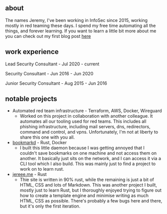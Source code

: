 ## about

The names Jeremy, I've been working in InfoSec since 2015, working mostly in red teaming these days. I spend my free time automating all the things, and forever learning. If you want to learn a little bit more about me you can check out my first blog post [here](/articles/20210715-Only-the-beginning.md)

## work experience

Lead Security Consultant - Jul 2020 - current

Security Consultant - Jun 2016 - Jun 2020

Junior Security Consultant - Aug 2015 - Jun 2016

## notable projects

* Automated red team infrastructure - Terraform, AWS, Docker, Wireguard
  * Worked on this project in collaboration with another colleague. It automates all our tooling used for red teams. This includes all phishing infrastructure, including mail servers, dns, redirectors, command and control, and vpns. Unfortunately, I'm not at liberty to share this one with you all.
* [bookmarkd](https://github.com/anomalyze/bookmarkd) - Rust, Docker
  * I built this little daemon because I was getting annoyed that I couldn't save bookmarks on one machine and not access them on another. It basically just sits on the network, and I can access it via a CLI tool which I also build. This was mainly just to find a project to work on to learn rust.
* [jereee.me](https://github.com/anomalyze/jereeeme) - Rust
  * Thie site is written in 90% rust, while the remaining is just a bit of HTML, CSS and lots of Markdown. This was another project I built, mostly just to learn Rust, but I thoroughly enjoyed trying to figure out how to create a template engine and minimise writing as much HTML, CSS as possible. There's probably a few bugs here and there, but it's only the first iteration.


